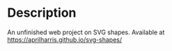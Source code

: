 # Description

An unfinished web project on SVG shapes.
Available at  https://aprilharris.github.io/svg-shapes/
